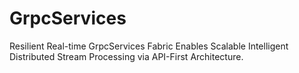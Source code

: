 # GrpcServices
Resilient Real-time GrpcServices Fabric Enables Scalable Intelligent Distributed Stream Processing via API-First Architecture.
